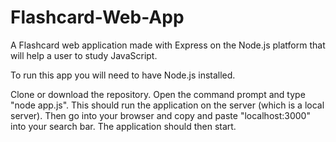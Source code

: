 # Flashcard-Web-App

A Flashcard web application made with Express on the Node.js platform that will help a user to study JavaScript.

To run this app you will need to have Node.js installed. 

Clone or download the repository. Open the command prompt and type "node app.js". This should run the application on the server (which is a local server). Then go into your browser and copy and paste "localhost:3000" into your search bar. The application should then start.
